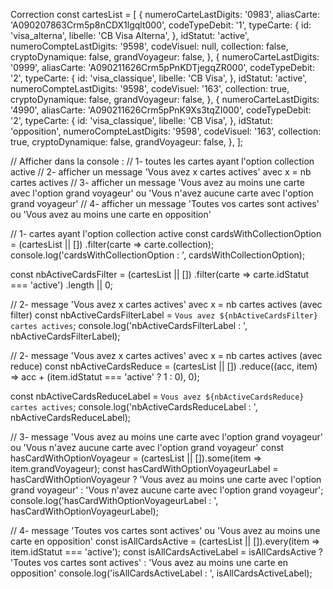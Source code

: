 Correction 
const cartesList = [
  {
    numeroCarteLastDigits: '0983',
    aliasCarte: 'A090207863Crm5p8nCDX1lgqlt000',
    codeTypeDebit: '1',
    typeCarte: {
      id: 'visa_alterna',
      libelle: 'CB Visa Alterna',
    },
    idStatut: 'active',
    numeroCompteLastDigits: '9598',
    codeVisuel: null,
    collection: false,
    cryptoDynamique: false,
    grandVoyageur: false,
  },
  {
    numeroCarteLastDigits: '0999',
    aliasCarte: 'A090211626Crm5pPnKDTjegqZR000',
    codeTypeDebit: '2',
    typeCarte: {
      id: 'visa_classique',
      libelle: 'CB Visa',
    },
    idStatut: 'active',
    numeroCompteLastDigits: '9598',
    codeVisuel: '163',
    collection: true,
    cryptoDynamique: false,
    grandVoyageur: false,
  },
  {
    numeroCarteLastDigits: '4990',
    aliasCarte: 'A090211626Crm5pPnK9Xs3tqZI000',
    codeTypeDebit: '2',
    typeCarte: {
      id: 'visa_classique',
      libelle: 'CB Visa',
    },
    idStatut: 'opposition',
    numeroCompteLastDigits: '9598',
    codeVisuel: '163',
    collection: true,
    cryptoDynamique: false,
    grandVoyageur: false,
  },
];

// Afficher dans la console :
// 1- toutes les cartes ayant l'option collection active
// 2- afficher un message 'Vous avez x cartes actives' avec x = nb cartes actives
// 3- afficher un message 'Vous avez au moins une carte avec l'option grand voyageur' ou 'Vous n'avez aucune carte avec l'option grand voyageur'
// 4- afficher un message 'Toutes vos cartes sont actives' ou 'Vous avez au moins une carte en opposition'

// 1- cartes ayant l'option collection active
const cardsWithCollectionOption = (cartesList || [])
  .filter(carte => carte.collection);
console.log('cardsWithCollectionOption : ', cardsWithCollectionOption);

const nbActiveCardsFilter = (cartesList || [])
  .filter(carte => carte.idStatut === 'active')
  .length || 0;

// 2- message 'Vous avez x cartes actives' avec x = nb cartes actives (avec filter)
const nbActiveCardsFilterLabel = `Vous avez ${nbActiveCardsFilter} cartes actives`;
console.log('nbActiveCardsFilterLabel : ', nbActiveCardsFilterLabel);

// 2- message 'Vous avez x cartes actives' avec x = nb cartes actives (avec reduce)
const nbActiveCardsReduce = (cartesList || [])
  .reduce((acc, item) => acc + (item.idStatut === 'active' ? 1 : 0), 0);

const nbActiveCardsReduceLabel = `Vous avez ${nbActiveCardsReduce} cartes actives`;
console.log('nbActiveCardsReduceLabel : ', nbActiveCardsReduceLabel);

// 3- message 'Vous avez au moins une carte avec l'option grand voyageur' ou 'Vous n'avez aucune carte avec l'option grand voyageur'
const hasCardWithOptionVoyageur = (cartesList || []).some(item => item.grandVoyageur);
const hasCardWithOptionVoyageurLabel = hasCardWithOptionVoyageur
  ? 'Vous avez au moins une carte avec l\'option grand voyageur'
  : 'Vous n\'avez aucune carte avec l\'option grand voyageur';
console.log('hasCardWithOptionVoyageurLabel : ', hasCardWithOptionVoyageurLabel);

// 4- message 'Toutes vos cartes sont actives' ou 'Vous avez au moins une carte en opposition'
const isAllCardsActive = (cartesList || []).every(item => item.idStatut === 'active');
const isAllCardsActiveLabel = isAllCardsActive
  ? 'Toutes vos cartes sont actives'
  : 'Vous avez au moins une carte en opposition'
console.log('isAllCardsActiveLabel : ', isAllCardsActiveLabel);
